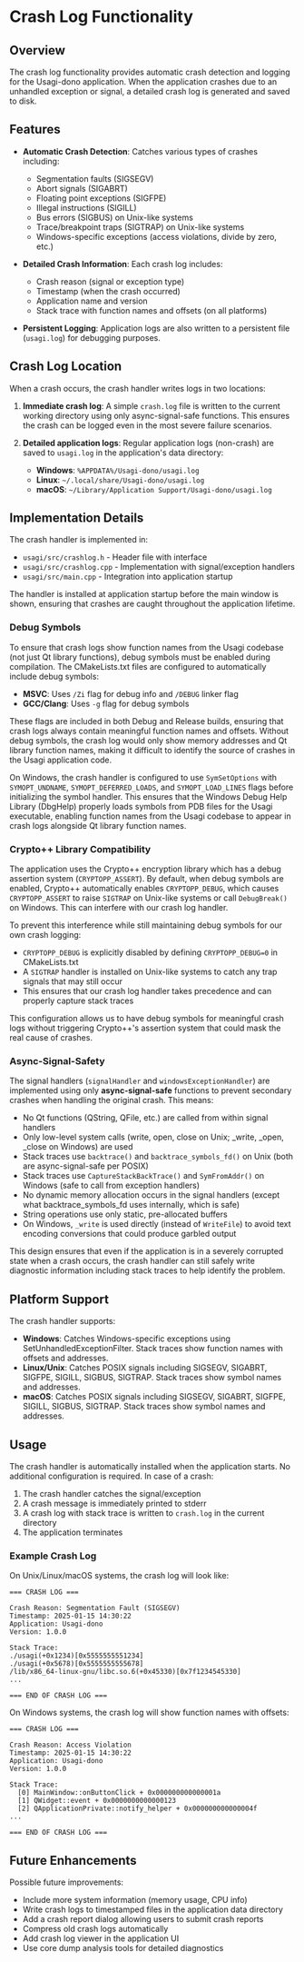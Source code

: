 # Crash Log Functionality

## Overview

The crash log functionality provides automatic crash detection and logging for the Usagi-dono application. When the application crashes due to an unhandled exception or signal, a detailed crash log is generated and saved to disk.

## Features

- **Automatic Crash Detection**: Catches various types of crashes including:
  - Segmentation faults (SIGSEGV)
  - Abort signals (SIGABRT)
  - Floating point exceptions (SIGFPE)
  - Illegal instructions (SIGILL)
  - Bus errors (SIGBUS) on Unix-like systems
  - Trace/breakpoint traps (SIGTRAP) on Unix-like systems
  - Windows-specific exceptions (access violations, divide by zero, etc.)

- **Detailed Crash Information**: Each crash log includes:
  - Crash reason (signal or exception type)
  - Timestamp (when the crash occurred)
  - Application name and version
  - Stack trace with function names and offsets (on all platforms)

- **Persistent Logging**: Application logs are also written to a persistent file (`usagi.log`) for debugging purposes.

## Crash Log Location

When a crash occurs, the crash handler writes logs in two locations:

1. **Immediate crash log**: A simple `crash.log` file is written to the current working directory using only async-signal-safe functions. This ensures the crash can be logged even in the most severe failure scenarios.

2. **Detailed application logs**: Regular application logs (non-crash) are saved to `usagi.log` in the application's data directory:
   - **Windows**: `%APPDATA%/Usagi-dono/usagi.log`
   - **Linux**: `~/.local/share/Usagi-dono/usagi.log`
   - **macOS**: `~/Library/Application Support/Usagi-dono/usagi.log`

## Implementation Details

The crash handler is implemented in:
- `usagi/src/crashlog.h` - Header file with interface
- `usagi/src/crashlog.cpp` - Implementation with signal/exception handlers
- `usagi/src/main.cpp` - Integration into application startup

The handler is installed at application startup before the main window is shown, ensuring that crashes are caught throughout the application lifetime.

### Debug Symbols

To ensure that crash logs show function names from the Usagi codebase (not just Qt library functions), debug symbols must be enabled during compilation. The CMakeLists.txt files are configured to automatically include debug symbols:

- **MSVC**: Uses `/Zi` flag for debug info and `/DEBUG` linker flag
- **GCC/Clang**: Uses `-g` flag for debug symbols

These flags are included in both Debug and Release builds, ensuring that crash logs always contain meaningful function names and offsets. Without debug symbols, the crash log would only show memory addresses and Qt library function names, making it difficult to identify the source of crashes in the Usagi application code.

On Windows, the crash handler is configured to use `SymSetOptions` with `SYMOPT_UNDNAME`, `SYMOPT_DEFERRED_LOADS`, and `SYMOPT_LOAD_LINES` flags before initializing the symbol handler. This ensures that the Windows Debug Help Library (DbgHelp) properly loads symbols from PDB files for the Usagi executable, enabling function names from the Usagi codebase to appear in crash logs alongside Qt library function names.

### Crypto++ Library Compatibility

The application uses the Crypto++ encryption library which has a debug assertion system (`CRYPTOPP_ASSERT`). By default, when debug symbols are enabled, Crypto++ automatically enables `CRYPTOPP_DEBUG`, which causes `CRYPTOPP_ASSERT` to raise `SIGTRAP` on Unix-like systems or call `DebugBreak()` on Windows. This can interfere with our crash log handler.

To prevent this interference while still maintaining debug symbols for our own crash logging:

- `CRYPTOPP_DEBUG` is explicitly disabled by defining `CRYPTOPP_DEBUG=0` in CMakeLists.txt
- A `SIGTRAP` handler is installed on Unix-like systems to catch any trap signals that may still occur
- This ensures that our crash log handler takes precedence and can properly capture stack traces

This configuration allows us to have debug symbols for meaningful crash logs without triggering Crypto++'s assertion system that could mask the real cause of crashes.

### Async-Signal-Safety

The signal handlers (`signalHandler` and `windowsExceptionHandler`) are implemented using only **async-signal-safe** functions to prevent secondary crashes when handling the original crash. This means:

- No Qt functions (QString, QFile, etc.) are called from within signal handlers
- Only low-level system calls (write, open, close on Unix; _write, _open, _close on Windows) are used
- Stack traces use `backtrace()` and `backtrace_symbols_fd()` on Unix (both are async-signal-safe per POSIX)
- Stack traces use `CaptureStackBackTrace()` and `SymFromAddr()` on Windows (safe to call from exception handlers)
- No dynamic memory allocation occurs in the signal handlers (except what backtrace_symbols_fd uses internally, which is safe)
- String operations use only static, pre-allocated buffers
- On Windows, `_write` is used directly (instead of `WriteFile`) to avoid text encoding conversions that could produce garbled output

This design ensures that even if the application is in a severely corrupted state when a crash occurs, the crash handler can still safely write diagnostic information including stack traces to help identify the problem.

## Platform Support

The crash handler supports:
- **Windows**: Catches Windows-specific exceptions using SetUnhandledExceptionFilter. Stack traces show function names with offsets and addresses.
- **Linux/Unix**: Catches POSIX signals including SIGSEGV, SIGABRT, SIGFPE, SIGILL, SIGBUS, SIGTRAP. Stack traces show symbol names and addresses.
- **macOS**: Catches POSIX signals including SIGSEGV, SIGABRT, SIGFPE, SIGILL, SIGBUS, SIGTRAP. Stack traces show symbol names and addresses.

## Usage

The crash handler is automatically installed when the application starts. No additional configuration is required. In case of a crash:

1. The crash handler catches the signal/exception
2. A crash message is immediately printed to stderr
3. A crash log with stack trace is written to `crash.log` in the current directory
4. The application terminates

### Example Crash Log

On Unix/Linux/macOS systems, the crash log will look like:

```
=== CRASH LOG ===

Crash Reason: Segmentation Fault (SIGSEGV)
Timestamp: 2025-01-15 14:30:22
Application: Usagi-dono
Version: 1.0.0

Stack Trace:
./usagi(+0x1234)[0x5555555551234]
./usagi(+0x5678)[0x5555555555678]
/lib/x86_64-linux-gnu/libc.so.6(+0x45330)[0x7f1234545330]
...

=== END OF CRASH LOG ===
```

On Windows systems, the crash log will show function names with offsets:

```
=== CRASH LOG ===

Crash Reason: Access Violation
Timestamp: 2025-01-15 14:30:22
Application: Usagi-dono
Version: 1.0.0

Stack Trace:
  [0] MainWindow::onButtonClick + 0x000000000000001a
  [1] QWidget::event + 0x0000000000000123
  [2] QApplicationPrivate::notify_helper + 0x000000000000004f
...

=== END OF CRASH LOG ===
```

## Future Enhancements

Possible future improvements:
- Include more system information (memory usage, CPU info)
- Write crash logs to timestamped files in the application data directory
- Add a crash report dialog allowing users to submit crash reports
- Compress old crash logs automatically
- Add crash log viewer in the application UI
- Use core dump analysis tools for detailed diagnostics
